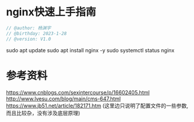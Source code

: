 # nginx快速上手指南
```cpp
// @author: 杨渊宇
// @birthday: 2023-1-28
// @version: V1.0
```


sudo apt update
sudo apt install nginx -y
sudo systemctl status nginx





# 参考资料
https://www.cnblogs.com/sexintercourse/p/16602405.html
http://www.lvesu.com/blog/main/cms-647.html
https://www.jb51.net/article/182171.htm
(这里边只说明了配置文件的一些参数,而且比较杂，没有涉及底层原理)
